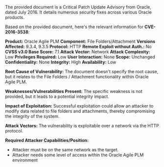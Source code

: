 The provided document is a Critical Patch Update Advisory from Oracle, dated July 2016. It details numerous security fixes across various Oracle products.

Based on the provided document, here's the relevant information for **CVE-2016-3538**:

**Product:** Oracle Agile PLM
**Component:** File Folders/Attachment
**Versions Affected:** 9.3.4, 9.3.5
**Protocol:** HTTP
**Remote Exploit without Auth.:** No
**CVSS v3.0 Base Score:** 7.1
**Attack Vector:** Network
**Attack Complexity:** Low
**Privileges Required:** Low
**User Interaction:** None
**Scope:** Unchanged
**Confidentiality:** None
**Integrity:** High
**Availability:** Low

**Root Cause of Vulnerability:** The document doesn't specify the root cause, but it relates to the File Folders / Attachment functionality within Oracle Agile PLM.

**Weaknesses/Vulnerabilities Present:** The specific weakness is not provided, but it leads to a potential integrity impact.

**Impact of Exploitation:** Successful exploitation could allow an attacker to modify data related to file folders and attachments, thereby compromising the integrity of the system.

**Attack Vectors:** The vulnerability is exploitable over a network via the HTTP protocol.

**Required Attacker Capabilities/Position:**
- Attacker must be on the same network as the target.
- Attacker needs some level of access within the Oracle Agile PLM environment